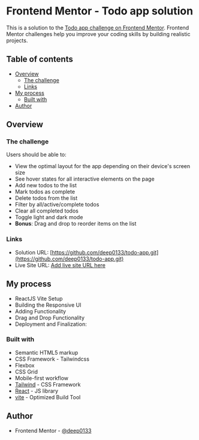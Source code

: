 # Frontend Mentor - Todo app solution

This is a solution to the [Todo app challenge on Frontend Mentor](https://www.frontendmentor.io/challenges/todo-app-Su1_KokOW). Frontend Mentor challenges help you improve your coding skills by building realistic projects.

## Table of contents

- [Overview](#overview)
  - [The challenge](#the-challenge)
  - [Links](#links)
- [My process](#my-process)
  - [Built with](#built-with)
- [Author](#author)

## Overview

### The challenge

Users should be able to:

- View the optimal layout for the app depending on their device's screen size
- See hover states for all interactive elements on the page
- Add new todos to the list
- Mark todos as complete
- Delete todos from the list
- Filter by all/active/complete todos
- Clear all completed todos
- Toggle light and dark mode
- **Bonus**: Drag and drop to reorder items on the list

### Links

- Solution URL: [https://github.com/deep0133/todo-app.git](https://github.com/deep0133/todo-app.git)
- Live Site URL: [Add live site URL here](https://your-live-site-url.com)

## My process

- ReactJS Vite Setup
- Building the Responsive UI
- Adding Functionality
- Drag and Drop Functionality
- Deployment and Finalization:

### Built with

- Semantic HTML5 markup
- CSS Framework - Tailwindcss
- Flexbox
- CSS Grid
- Mobile-first workflow
- [Tailwind](https://tailwindcss.com/docs/installation/using-postcss) - CSS Framework
- [React](https://reactjs.org/) - JS library
- [vite](https://vitejs.dev/guide/) - Optimized Build Tool

## Author

- Frontend Mentor - [@deep0133](https://www.frontendmentor.io/profile/deep0133)
